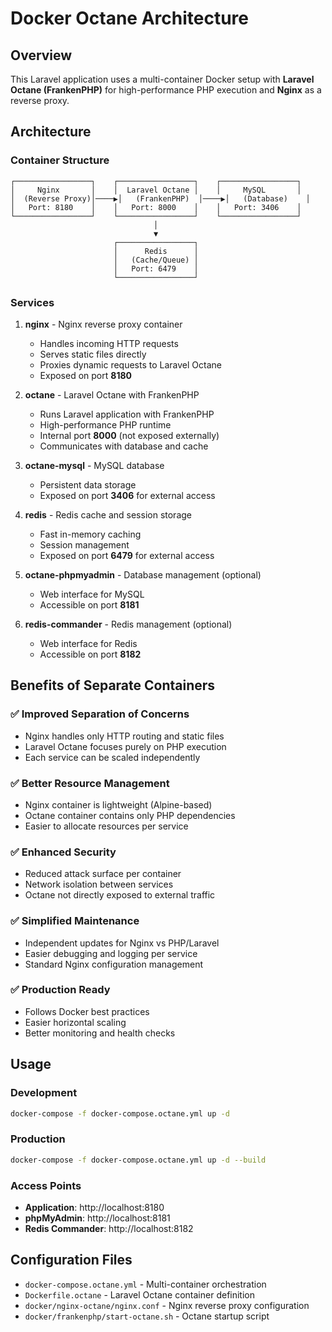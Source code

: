 # Docker Octane Architecture

## Overview

This Laravel application uses a multi-container Docker setup with **Laravel Octane (FrankenPHP)** for high-performance PHP execution and **Nginx** as a reverse proxy.

## Architecture

### Container Structure

```
┌─────────────────┐    ┌─────────────────┐    ┌─────────────────┐
│     Nginx       │    │  Laravel Octane │    │     MySQL       │
│  (Reverse Proxy)│────▶│   (FrankenPHP)  │────▶│   (Database)    │
│   Port: 8180    │    │   Port: 8000    │    │   Port: 3406    │
└─────────────────┘    └─────────────────┘    └─────────────────┘
                                │
                                ▼
                       ┌─────────────────┐
                       │      Redis      │
                       │   (Cache/Queue) │
                       │   Port: 6479    │
                       └─────────────────┘
```

### Services

1. **nginx** - Nginx reverse proxy container
   - Handles incoming HTTP requests
   - Serves static files directly
   - Proxies dynamic requests to Laravel Octane
   - Exposed on port **8180**

2. **octane** - Laravel Octane with FrankenPHP
   - Runs Laravel application with FrankenPHP
   - High-performance PHP runtime
   - Internal port **8000** (not exposed externally)
   - Communicates with database and cache

3. **octane-mysql** - MySQL database
   - Persistent data storage
   - Exposed on port **3406** for external access

4. **redis** - Redis cache and session storage
   - Fast in-memory caching
   - Session management
   - Exposed on port **6479** for external access

5. **octane-phpmyadmin** - Database management (optional)
   - Web interface for MySQL
   - Accessible on port **8181**

6. **redis-commander** - Redis management (optional)
   - Web interface for Redis
   - Accessible on port **8182**

## Benefits of Separate Containers

### ✅ **Improved Separation of Concerns**
- Nginx handles only HTTP routing and static files
- Laravel Octane focuses purely on PHP execution
- Each service can be scaled independently

### ✅ **Better Resource Management**
- Nginx container is lightweight (Alpine-based)
- Octane container contains only PHP dependencies
- Easier to allocate resources per service

### ✅ **Enhanced Security**
- Reduced attack surface per container
- Network isolation between services
- Octane not directly exposed to external traffic

### ✅ **Simplified Maintenance**
- Independent updates for Nginx vs PHP/Laravel
- Easier debugging and logging per service
- Standard Nginx configuration management

### ✅ **Production Ready**
- Follows Docker best practices
- Easier horizontal scaling
- Better monitoring and health checks

## Usage

### Development
```bash
docker-compose -f docker-compose.octane.yml up -d
```

### Production
```bash
docker-compose -f docker-compose.octane.yml up -d --build
```

### Access Points
- **Application**: http://localhost:8180
- **phpMyAdmin**: http://localhost:8181
- **Redis Commander**: http://localhost:8182

## Configuration Files

- `docker-compose.octane.yml` - Multi-container orchestration
- `Dockerfile.octane` - Laravel Octane container definition
- `docker/nginx-octane/nginx.conf` - Nginx reverse proxy configuration
- `docker/frankenphp/start-octane.sh` - Octane startup script 